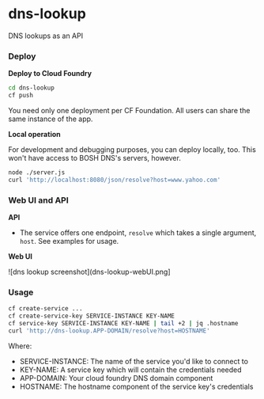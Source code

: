 # dns-lookup
DNS lookups as an API

### Deploy

**Deploy to Cloud Foundry**

```sh
cd dns-lookup
cf push
```

You need only one deployment per CF Foundation. All users can share the same instance of the app.

**Local operation**

For development and debugging purposes, you can deploy locally, too. This won't have access to BOSH DNS's servers, however.

```sh
node ./server.js
curl 'http://localhost:8080/json/resolve?host=www.yahoo.com'
```

### Web UI and API

**API**

- The service offers one endpoint, `resolve` which takes a single argument, `host`. See examples for usage.

**Web UI**

![dns lookup screenshot](dns-lookup-webUI.png]

### Usage

```sh
cf create-service ...
cf create-service-key SERVICE-INSTANCE KEY-NAME
cf service-key SERVICE-INSTANCE KEY-NAME | tail +2 | jq .hostname
curl 'http://dns-lookup.APP-DOMAIN/resolve?host=HOSTNAME'
```

Where:
- SERVICE-INSTANCE: The name of the service you'd like to connect to
- KEY-NAME: A service key which will contain the credentials needed
- APP-DOMAIN: Your cloud foundry DNS domain component
- HOSTNAME: The hostname component of the service key's credentials
